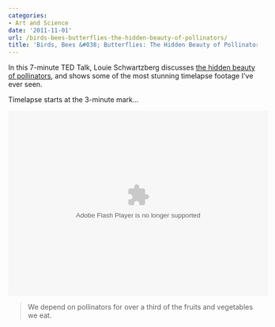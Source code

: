 ```yaml
---
categories:
- Art and Science
date: '2011-11-01'
url: /birds-bees-butterflies-the-hidden-beauty-of-pollinators/
title: 'Birds, Bees &#038; Butterflies: The Hidden Beauty of Pollinators'
---
```


In this 7-minute TED Talk, Louie Schwartzberg discusses <a href="http://www.ted.com/talks/louie_schwartzberg_the_hidden_beauty_of_pollination.html">the hidden beauty of pollinators</a>, and shows some of the most stunning timelapse footage I've ever seen.

Timelapse starts at the 3-minute mark...

<object class="alignc" width="526" height="374">
<param name="movie" value="http://video.ted.com/assets/player/swf/EmbedPlayer.swf"></param>
<param name="allowFullScreen" value="true" />
<param name="allowScriptAccess" value="always"/>
<param name="wmode" value="transparent"></param>
<param name="bgColor" value="#ffffff"></param>
<param name="flashvars" value="vu=http://video.ted.com/talk/stream/2011U/Blank/LouieSchwartzberg_2011U-320k.mp4&su=http://images.ted.com/images/ted/tedindex/embed-posters/LouieSchwartzberg-2011U.embed_thumbnail.jpg&vw=512&vh=288&ap=0&ti=1140&lang=&introDuration=15330&adDuration=4000&postAdDuration=830&adKeys=talk=louie_schwartzberg_the_hidden_beauty_of_pollination;year=2011;theme=hidden_gems;theme=animals_that_amaze;theme=inspired_by_nature;theme=evolution_s_genius;event=TED2011;tag=beauty;tag=evolution;tag=film;tag=life;tag=nature;&preAdTag=tconf.ted/embed;tile=1;sz=512x288;" />
<embed src="http://video.ted.com/assets/player/swf/EmbedPlayer.swf" pluginspace="http://www.macromedia.com/go/getflashplayer" type="application/x-shockwave-flash" wmode="transparent" bgColor="#ffffff" width="526" height="374" allowFullScreen="true" allowScriptAccess="always" flashvars="vu=http://video.ted.com/talk/stream/2011U/Blank/LouieSchwartzberg_2011U-320k.mp4&su=http://images.ted.com/images/ted/tedindex/embed-posters/LouieSchwartzberg-2011U.embed_thumbnail.jpg&vw=512&vh=288&ap=0&ti=1140&lang=&introDuration=15330&adDuration=4000&postAdDuration=830&adKeys=talk=louie_schwartzberg_the_hidden_beauty_of_pollination;year=2011;theme=hidden_gems;theme=animals_that_amaze;theme=inspired_by_nature;theme=evolution_s_genius;event=TED2011;tag=beauty;tag=evolution;tag=film;tag=life;tag=nature;&preAdTag=tconf.ted/embed;tile=1;sz=512x288;"></embed>
</object>

<blockquote>We depend on pollinators for over a third of the fruits and vegetables we eat.</blockquote>